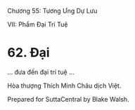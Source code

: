  

Chương 55: Tương Ưng Dự Lưu

VII: Phẩm Ðại Trí Tuệ

# 62\. Ðại

… đưa đến đại trí tuệ …

Hòa thượng Thích Minh Châu dịch Việt.

Prepared for SuttaCentral by Blake Walsh.